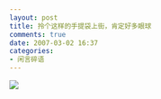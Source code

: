 ```yaml
---
layout: post
title: 拎个这样的手提袋上街，肯定好多眼球
comments: true
date: 2007-03-02 16:37
categories:
- 闲言碎语
---
```


<p><img src="/images/hbz_images/9432c27b-2893-4018-946c-4bf16f270ce1.gif8"></p>				
